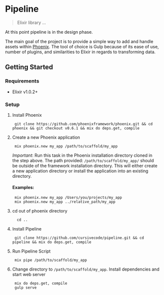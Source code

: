 # Pipeline
> Elixir library ...

At this point pipeline is in the design phase.

The main goal of the project is to provide a simple way to add and handle assets within [Phoenix](https://github.com/phoenixframework/phoenix).  The tool of choice is Gulp because of its ease of use, number of plugins, and similarities to Elixir in regards to transforming data.

## Getting Started

### Requirements

- Elixir v1.0.2+

### Setup

1. Install Phoenix

        git clone https://github.com/phoenixframework/phoenix.git && cd phoenix && git checkout v0.6.1 && mix do deps.get, compile


2. Create a new Phoenix application

        mix phoenix.new my_app /path/to/scaffold/my_app

    *Important*: Run this task in the Phoenix installation directory cloned in the step above. The path provided: `/path/to/scaffold/my_app/` should be outside of the framework installation directory. This will either create a new application directory or install the application into an existing directory.

    #### Examples:
        mix phoenix.new my_app /Users/you/projects/my_app
        mix phoenix.new my_app ../relative_path/my_app

4. cd out of phoenix directory

         cd ..

3. Install Pipeline

        git clone https://github.com/cursivecode/pipeline.git && cd pipeline && mix do deps.get, compile

4. Run Pipeline Script

        mix pipe /path/to/scaffold/my_app

5. Change directory to `/path/to/scaffold/my_app`. Install dependencies and start web server

        mix do deps.get, compile
        gulp serve
